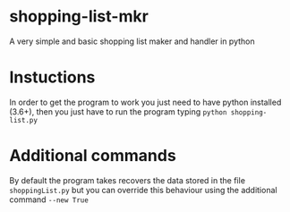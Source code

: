 # shopping-list-mkr
A very simple and basic shopping list maker and handler in python

# Instuctions
In order to get the program to work you just need to have python installed (3.6+), then you just have to run the program typing `python shopping-list.py`

# Additional commands
By default the program takes recovers the data stored in the file `shoppingList.py` but you can override this behaviour using the additional command `--new True`
